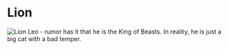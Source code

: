 # Lion
![Lion](https://upload.wikimedia.org/wikipedia/commons/7/73/Lion_waiting_in_Namibia.jpg)
Leo - rumor has it that he is the King of Beasts. In reality, he is just a big cat with a bad temper.
